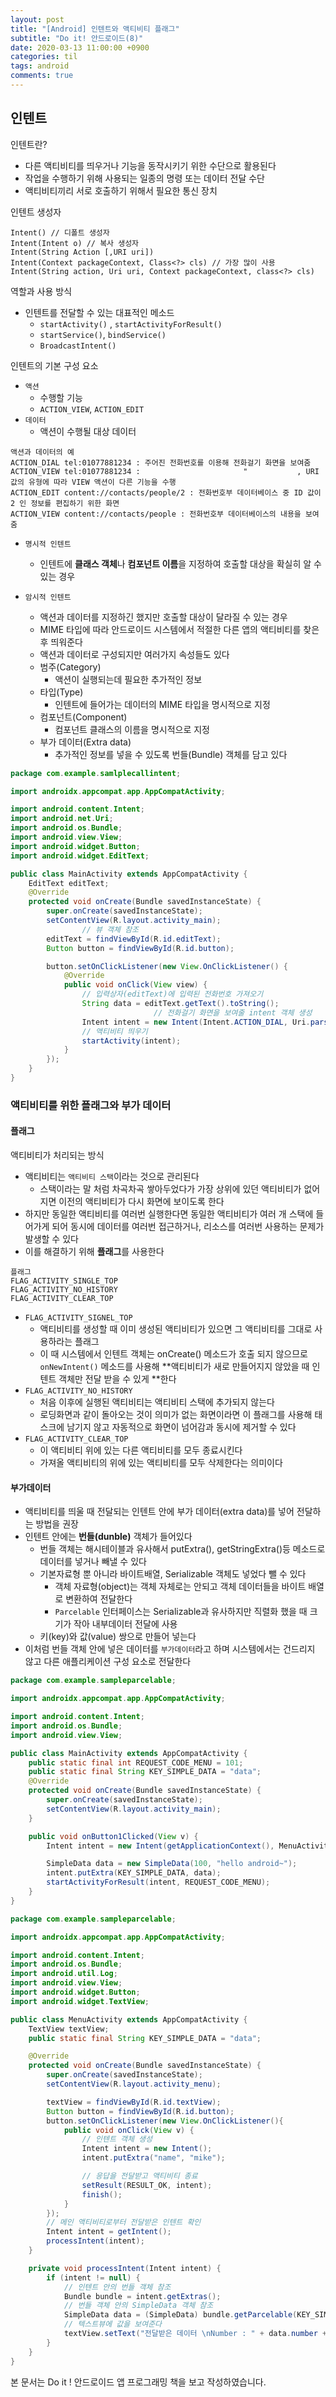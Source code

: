 ```yaml
---
layout: post
title: "[Android] 인텐트와 액티비티 플래그"
subtitle: "Do it! 안드로이드(8)"
date: 2020-03-13 11:00:00 +0900
categories: til
tags: android
comments: true
---
```






## 인텐트



인텐트란?

- 다른 액티비티를 띄우거나 기능을 동작시키기 위한 수단으로 활용된다
- 작업을 수행하기 위해 사용되는 일종의 명령 또는 데이터 전달 수단
- 액티비티끼리 서로 호출하기 위해서 필요한 통신 장치



인텐트 생성자

```
Intent() // 디폴트 생성자
Intent(Intent o) // 복사 생성자
Intent(String Action [,URI uri])
Intent(Context packageContext, Class<?> cls) // 가장 많이 사용 
Intent(String action, Uri uri, Context packageContext, class<?> cls)
```



역할과 사용 방식

- 인텐트를 전달할 수 있는 대표적인 메소드
  - `startActivity()` , `startActivityForResult()`
  - `startService()`, `bindService()`
  - `BroadcastIntent()`



인텐트의 기본 구성 요소

- `액션`
  -  수행할 기능
  -  `ACTION_VIEW`, `ACTION_EDIT`
- `데이터`
  - 액션이 수행될 대상 데이터

```
액션과 데이터의 예
ACTION_DIAL tel:01077881234 : 주어진 전화번호를 이용해 전화걸기 화면을 보여줌
ACTION_VIEW tel:01077881234 : 						"			, URI 값의 유형에 따라 VIEW 액션이 다른 기능을 수행
ACTION_EDIT content://contacts/people/2 : 전화번호부 데이터베이스 중 ID 값이 2 인 정보를 편집하기 위한 화면
ACTION_VIEW content://contacts/people : 전화번호부 데이터베이스의 내용을 보여줌
```

- `명시적 인텐트`
  - 인텐트에 **클래스 객체**나 **컴포넌트 이름**을 지정하여 호출할 대상을 확실히 알 수 있는 경우

- `암시적 인텐트`
  - 액션과 데이터를 지정하긴 했지만 호출할 대상이 달라질 수 있는 경우
  - MIME 타입에 따라 안드로이드 시스템에서 적절한 다른 앱의 액티비티를 찾은 후 띄워준다
  - 액션과 데이터로 구성되지만 여러가지 속성들도 있다
  - 범주(Category)
    - 액션이 실행되는데 필요한 추가적인 정보
  - 타입(Type)
    - 인텐트에 들어가는 데이터의 MIME 타입을 명시적으로 지정
  - 컴포넌트(Component)
    - 컴포넌트 클래스의 이름을 명시적으로 지정
  - 부가 데이터(Extra data)
    - 추가적인 정보를 넣을 수 있도록 번들(Bundle) 객체를 담고 있다

```java
package com.example.samlplecallintent;

import androidx.appcompat.app.AppCompatActivity;

import android.content.Intent;
import android.net.Uri;
import android.os.Bundle;
import android.view.View;
import android.widget.Button;
import android.widget.EditText;

public class MainActivity extends AppCompatActivity {
    EditText editText;
    @Override
    protected void onCreate(Bundle savedInstanceState) {
        super.onCreate(savedInstanceState);
        setContentView(R.layout.activity_main);
				// 뷰 객체 참조
        editText = findViewById(R.id.editText);
        Button button = findViewById(R.id.button);

        button.setOnClickListener(new View.OnClickListener() {
            @Override
            public void onClick(View view) {
              	// 입력상자(editText)에 입력된 전화번호 가져오기
                String data = editText.getText().toString();
								// 전화걸기 화면을 보여줄 intent 객체 생성
                Intent intent = new Intent(Intent.ACTION_DIAL, Uri.parse(data));
              	// 액티비티 띄우기
                startActivity(intent);
            }
        });
    }
}
```





### 액티비티를 위한 플래그와 부가 데이터

#### 플래그

액티비티가 처리되는 방식

- 액티비티는 `액티비티 스택`이라는 것으로 관리된다
  - 스택이라는 말 처럼 차곡차곡 쌓아두었다가 가장 상위에 있던 액티비티가 없어지면 이전의 액티비티가 다시 화면에 보이도록 한다
- 하지만 동일한 액티비티를 여러번 실행한다면 동일한 액티비티가 여러 개 스택에 들어가게 되어 동시에 데이터를 여러번 접근하거나, 리소스를 여러번 사용하는 문제가 발생할 수 있다
- 이를 해결하기 위해 **플래그**를 사용한다

```
플래그
FLAG_ACTIVITY_SINGLE_TOP
FLAG_ACTIVITY_NO_HISTORY
FLAG_ACTIVITY_CLEAR_TOP
```

- `FLAG_ACTIVITY_SIGNEL_TOP`
  - 액티비티를 생성할 때 이미 생성된 액티비티가 있으면 그 액티비티를 그대로 사용하라는 플래그
  - 이 때 시스템에서 인텐트 객체는 onCreate() 메소드가 호출 되지 않으므로 `onNewIntent()` 메소드를 사용해 **액티비티가 새로 만들어지지 않았을 때 인텐트 객체만 전달 받을 수 있게 **한다
- `FLAG_ACTIVITY_NO_HISTORY`
  - 처음 이후에 실행된 액티비티는 액티비티 스택에 추가되지 않는다
  - 로딩화면과 같이 돌아오는 것이 의미가 없는 화면이라면 이 플래그를 사용해 태스크에 남기지 않고 자동적으로 화면이 넘어감과 동시에 제거할 수 있다
- `FLAG_ACTIVITY_CLEAR_TOP`
  - 이 액티비티 위에 있는 다른 액티비티를 모두 종료시킨다
  - 가져올 액티비티의 위에 있는 액티비티를 모두 삭제한다는 의미이다



#### 부가데이터

- 액티비티를 띄울 때 전달되는 인텐트 안에 부가 데이터(extra data)를 넣어 전달하는 방법을 권장
- 인텐트 안에는 **번들(dunble)** 객체가 들어있다
  - 번들 객체는 해시테이블과 유사해서 putExtra(), getStringExtra()등 메소드로 데이터를 넣거나 빼낼 수 있다
  - 기본자료형 뿐 아니라 바이트배열, Serializable 객체도 넣었다 뺄 수 있다
    - 객체 자료형(object)는 객체 자체로는 안되고 객체 데이터들을 바이트 배열로 변환하여 전달한다
    - `Parcelable` 인터페이스는 Serializable과 유사하지만 직렬화 했을 때 크기가 작아 내부데이터 전달에 사용
  - 키(key)와 값(value) 쌍으로 만들어 넣는다
- 이처럼 번들 객체 안에 넣은 데이터를 `부가데이터`라고 하며 시스템에서는 건드리지 않고 다른 애플리케이션 구성 요소로 전달한다



```java
package com.example.sampleparcelable;

import androidx.appcompat.app.AppCompatActivity;

import android.content.Intent;
import android.os.Bundle;
import android.view.View;

public class MainActivity extends AppCompatActivity {
    public static final int REQUEST_CODE_MENU = 101;
    public static final String KEY_SIMPLE_DATA = "data";
    @Override
    protected void onCreate(Bundle savedInstanceState) {
        super.onCreate(savedInstanceState);
        setContentView(R.layout.activity_main);
    }

    public void onButton1Clicked(View v) {
        Intent intent = new Intent(getApplicationContext(), MenuActivity.class);

        SimpleData data = new SimpleData(100, "hello android~");
        intent.putExtra(KEY_SIMPLE_DATA, data);
        startActivityForResult(intent, REQUEST_CODE_MENU);
    }
}
```



```java
package com.example.sampleparcelable;

import androidx.appcompat.app.AppCompatActivity;

import android.content.Intent;
import android.os.Bundle;
import android.util.Log;
import android.view.View;
import android.widget.Button;
import android.widget.TextView;

public class MenuActivity extends AppCompatActivity {
    TextView textView;
    public static final String KEY_SIMPLE_DATA = "data";

    @Override
    protected void onCreate(Bundle savedInstanceState) {
        super.onCreate(savedInstanceState);
        setContentView(R.layout.activity_menu);

        textView = findViewById(R.id.textView);
        Button button = findViewById(R.id.button);
        button.setOnClickListener(new View.OnClickListener(){
            public void onClick(View v) {
                // 인텐트 객체 생성
                Intent intent = new Intent();
                intent.putExtra("name", "mike");

                // 응답을 전달받고 액티비티 종료
                setResult(RESULT_OK, intent);
                finish();
            }
        });
        // 메인 액티비티로부터 전달받은 인텐트 확인
        Intent intent = getIntent();
        processIntent(intent);
    }

    private void processIntent(Intent intent) {
        if (intent != null) {
            // 인텐트 안의 번들 객체 참조
            Bundle bundle = intent.getExtras();
            // 번들 객체 안의 SimpleData 객체 참조
            SimpleData data = (SimpleData) bundle.getParcelable(KEY_SIMPLE_DATA);
            // 텍스트뷰에 값을 보여준다
            textView.setText("전달받은 데이터 \nNumber : " + data.number + "\nMessage : " + data.message);
        }
    }
}
```





본 문서는 Do it ! 안드로이드 앱 프로그래밍 책을 보고 작성하였습니다.